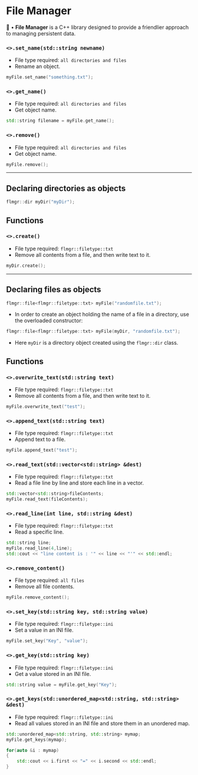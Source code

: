 # File Manager
📁 • **File Manager** is a C++ library designed to provide a friendlier approach to managing persistent data.

### `<>.set_name(std::string newname)`
- File type required: `all directories and files`
- Rename an object.
```cpp
myFile.set_name("something.txt");
```

### `<>.get_name()`
- File type required: `all directories and files`
- Get object name.
```cpp
std::string filename = myFile.get_name();
```

### `<>.remove()`
- File type required: `all directories and files`
- Get object name.
```cpp
myFile.remove();
```

----------------------------------------------------------------

## Declaring directories as objects
```cpp
flmgr::dir myDir("myDir");
```

## Functions
### `<>.create()`
- File type required: `flmgr::filetype::txt` 
- Remove all contents from a file, and then write text to it.
```cpp
myDir.create();
```

----------------------------------------------------------------

## Declaring files as objects
```cpp
flmgr::file<flmgr::filetype::txt> myFile("randomfile.txt");
```
- In order to create an object holding the name of a file in a directory, use the overloaded constructor:

```cpp
flmgr::file<flmgr::filetype::txt> myFile(myDir, "randomfile.txt");
```

- Here `myDir` is a directory object created using the `flmgr::dir` class.

## Functions

### `<>.overwrite_text(std::string text)`
- File type required: `flmgr::filetype::txt` 
- Remove all contents from a file, and then write text to it.
```cpp
myFile.overwrite_text("test");
```

### `<>.append_text(std::string text)`
- File type required: `flmgr::filetype::txt`
- Append text to a file.
```cpp
myFile.append_text("test");
```

### `<>.read_text(std::vector<std::string> &dest)`
- File type required: `flmgr::filetype::txt`
- Read a file line by line and store each line in a vector.
```cpp
std::vector<std::string>fileContents;
myFile.read_text(fileContents);
```

### `<>.read_line(int line, std::string &dest)`
- File type required: `flmgr::filetype::txt`
- Read a specific line.
```cpp
std::string line;
myFile.read_line(4,line);
std::cout << "line content is : '" << line << "'" << std::endl;
```

### `<>.remove_content()`
- File type required: `all files`
- Remove all file contents.
```cpp
myFile.remove_content();
```

### `<>.set_key(std::string key, std::string value)`
- File type required: `flmgr::filetype::ini`
- Set a value in an INI file.
```cpp
myFile.set_key("Key", "value");
```

### `<>.get_key(std::string key)`
- File type required: `flmgr::filetype::ini`
- Get a value stored in an INI file.
```cpp
std::string value = myFile.get_key("Key");
```

### `<>.get_keys(std::unordered_map<std::string, std::string> &dest)`
- File type required: `flmgr::filetype::ini`
- Read all values stored in an INI file and store them in an unordered map.
```cpp
std::unordered_map<std::string, std::string> mymap;
myFile.get_keys(mymap);

for(auto &i : mymap)
{
    std::cout << i.first << "=" << i.second << std::endl;
}
```